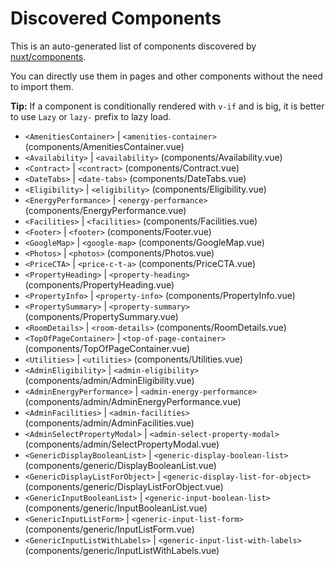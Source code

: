 # Discovered Components

This is an auto-generated list of components discovered by [nuxt/components](https://github.com/nuxt/components).

You can directly use them in pages and other components without the need to import them.

**Tip:** If a component is conditionally rendered with `v-if` and is big, it is better to use `Lazy` or `lazy-` prefix to lazy load.

- `<AmenitiesContainer>` | `<amenities-container>` (components/AmenitiesContainer.vue)
- `<Availability>` | `<availability>` (components/Availability.vue)
- `<Contract>` | `<contract>` (components/Contract.vue)
- `<DateTabs>` | `<date-tabs>` (components/DateTabs.vue)
- `<Eligibility>` | `<eligibility>` (components/Eligibility.vue)
- `<EnergyPerformance>` | `<energy-performance>` (components/EnergyPerformance.vue)
- `<Facilities>` | `<facilities>` (components/Facilities.vue)
- `<Footer>` | `<footer>` (components/Footer.vue)
- `<GoogleMap>` | `<google-map>` (components/GoogleMap.vue)
- `<Photos>` | `<photos>` (components/Photos.vue)
- `<PriceCTA>` | `<price-c-t-a>` (components/PriceCTA.vue)
- `<PropertyHeading>` | `<property-heading>` (components/PropertyHeading.vue)
- `<PropertyInfo>` | `<property-info>` (components/PropertyInfo.vue)
- `<PropertySummary>` | `<property-summary>` (components/PropertySummary.vue)
- `<RoomDetails>` | `<room-details>` (components/RoomDetails.vue)
- `<TopOfPageContainer>` | `<top-of-page-container>` (components/TopOfPageContainer.vue)
- `<Utilities>` | `<utilities>` (components/Utilities.vue)
- `<AdminEligibility>` | `<admin-eligibility>` (components/admin/AdminEligibility.vue)
- `<AdminEnergyPerformance>` | `<admin-energy-performance>` (components/admin/AdminEnergyPerformance.vue)
- `<AdminFacilities>` | `<admin-facilities>` (components/admin/AdminFacilities.vue)
- `<AdminSelectPropertyModal>` | `<admin-select-property-modal>` (components/admin/SelectPropertyModal.vue)
- `<GenericDisplayBooleanList>` | `<generic-display-boolean-list>` (components/generic/DisplayBooleanList.vue)
- `<GenericDisplayListForObject>` | `<generic-display-list-for-object>` (components/generic/DisplayListForObject.vue)
- `<GenericInputBooleanList>` | `<generic-input-boolean-list>` (components/generic/InputBooleanList.vue)
- `<GenericInputListForm>` | `<generic-input-list-form>` (components/generic/InputListForm.vue)
- `<GenericInputListWithLabels>` | `<generic-input-list-with-labels>` (components/generic/InputListWithLabels.vue)
